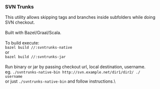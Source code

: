 ### SVN Trunks

This utility allows skipping tags and branches inside subfolders while doing SVN checkout.\
\
Built with Bazel/Graal/Scala.\
\
To build execute:\
`bazel build //:svntrunks-native`\
or\
`bazel build //:svntrunks-jar`\
\
Run binary or jar by passing checkout url, local destination, username.\
eg. `./svntrunks-native-bin http://svn.example.net/dir1/dir2/ ./ username`\
or just `./svntrunks-native-bin` and follow instructions.\
